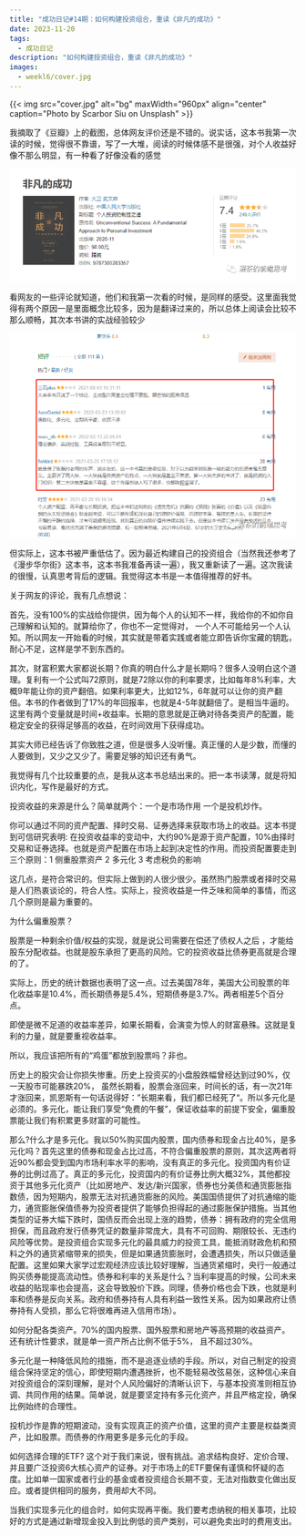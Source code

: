 ```yaml
---
title: "成功日记#14期：如何构建投资组合，重读《非凡的成功》"
date: 2023-11-20
tags:
  - 成功日记
description: "如何构建投资组合，重读《非凡的成功》"
images:
  - weekl6/cover.jpg
---
```


{{< img src="cover.jpg" alt="bg" maxWidth="960px" align="center" caption="Photo by Scarbor Siu on Unsplash" >}}

我摘取了《豆瓣》上的截图，总体网友评价还是不错的。说实话，这本书我第一次读的时候，觉得很不靠谱，写了一大堆，阅读的时候体感不是很强，对个人收益好像不那么明显，有一种看了好像没看的感觉

![](aaa.png)

看网友的一些评论就知道，他们和我第一次看的时候，是同样的感受。这里面我觉得有两个原因一是里面概念比较多，因为是翻译过来的，所以总体上阅读会比较不那么顺畅，其次本书讲的实战经验较少

![](bbb.png)

但实际上，这本书被严重低估了。因为最近构建自己的投资组合（当然我还参考了《漫步华尔街》这本书，这本书我准备再读一遍），我又重新读了一遍。这次我读的很慢，认真思考背后的逻辑。我觉得这本书是一本值得推荐的好书。

关于网友的评论，我有几点想说：

首先，没有100%的实战给你提供，因为每个人的认知不一样，我给你的不如你自己理解和认知的。就算给你了，你也不一定觉得对， 一个人不可能给另一个人认知。所以网友一开始看的时候，其实就是带着实践或者能立即告诉你宝藏的钥匙，耐心不足，这样是学不到东西的。

其次，财富积累大家都说长期？你真的明白什么才是长期吗？很多人没明白这个道理。复利有一个公式叫72原则，就是72除以你的利率要求，比如每年8%利率，大概9年能让你的资产翻倍。如果利率更大，比如12%，6年就可以让你的资产翻倍。本书的作者做到了17%的年回报率，也就是4-5年就翻倍了。是相当牛逼的。这里有两个变量就是时间+收益率。长期的意思就是正确对待各类资产的配置，能稳定安全的获得足够高的收益，在时间效用下获得成功。

其实大师已经告诉了你致胜之道，但是很多人没听懂。真正懂的人是少数，而懂的人要做到，又少之又少了。需要足够的知识还有勇气。

我觉得有几个比较重要的点，是我从这本书总结出来的。把一本书读薄，就是将知识内化，写作是最好的方式。

投资收益的来源是什么？简单就两个：一个是市场作用 一个是投机炒作。

你可以通过不同的资产配置、择时交易、证券选择来获取市场上的收益。这本书提到可信研究表明: 在投资收益率的变动中，大约90%是源于资产配置，10%由择时交易和证券选择。也就是资产配置在市场上起到决定性的作用。而投资配置要走到三个原则：1 侧重股票资产 2 多元化 3 考虑税负的影响

这几点，是符合常识的。但实际上做到的人很少很少。虽然热门股票或者择时交易是人们热衷谈论的，符合人性。实际上，投资收益是一件乏味和简单的事情，而这几个原则是最为重要的。

为什么偏重股票？

股票是一种剩余价值/权益的实现，就是说公司需要在偿还了债权人之后 ，才能给股东分配收益。也就是股东承担了更高的风险。它的投资收益比债券更高就是合理的了。

实际上，历史的统计数据也表明了这一点。过去美国78年，美国大公司股票的年化收益率是10.4%，而长期债券是5.4%，短期债券是3.7%。两者相差5个百分点。

即使是微不足道的收益率差异，如果长期看，会演变为惊人的财富悬殊。这就是复利的力量，就是要重视收益率。

所以，我应该把所有的“鸡蛋”都放到股票吗？非也。

历史上的股灾会让你损失惨重。历史上投资买的小盘股跌幅曾经达到过90%，仅一天股市可能暴跌20%， 虽然长期看，股票会涨回来，时间长的话，有一次21年才涨回来，凯恩斯有一句话说得好：”长期来看，我们都已经死了“。所以多元化是必须的。多元化，能让我们享受“免费的午餐”，保证收益率的前提下安全，偏重股票能让我们有积累更多财富的可能性。

那么?什么才是多元化。我以50%购买国内股票，国内债券和现金占比40%，是多元化吗？首先这里的债券和现金占比过高，不符合偏重股票的原则，其次这两者将近90%都会受到国内市场利率水平的影响，没有真正的多元化。投资国内有价证券的比例过高了。真正的多元化，投资国内的有价证券比例大概32%，其他都投资于其他多元化资产（比如房地产、发达/新兴国家，债券也分美债和通货膨胀指数债，因为短期内，股票无法对抗通货膨胀的风险。美国国债提供了对抗通缩的能力，通货膨胀保值债券为投资者提供了能够负担得起的通过膨胀保护措施。当其他类型的证券大幅下跌时，国债反而会出现上涨的趋势，债券：拥有政府的完全信用担保，而且政府发行债券凭证的数量非常庞大，具有不可回购、期限较长、无违约风险等优势。是投资组合实现多元化的最具威力的投资工具，能抵消财政危机和预料之外的通货紧缩带来的损失，但是如果通货膨胀时，会遭遇损失，所以只做适量配置。这里如果大家学过宏观经济应该比较好理解，当通货紧缩时，央行一般通过购买债券能提高流动性。债券和利率的关系是什么？当利率提高的时候，公司未来收益的贴现率也会提高，这会导致股价下跌。同理，债券价格也会下跌，也就是利率和债券是反向关系。政府和债券持有人具有利益一致性关系。因为如果政府让债券持有人受损，那么它将很难再进入信用市场）。

如何分配各类资产。70%的国内股票、国外股票和房地产等高预期的收益资产。还有统计性要求，就是单一资产所占比例不低于5%， 且不超过30%。

多元化是一种降低风险的措施，而不是追逐业绩的手段。所以，对自己制定的投资组合保持坚定的信心，即使短期内遭遇挫折，也不能轻易改弦易张，这种信心来自对投资组合的深刻理解，是对个人风险偏好的清晰认识下，与基本投资准则相互协调、共同作用的结果。简单说，就是要坚定持有多元化资产，并且严格定投，确保比例始终的合理性。

投机炒作是靠的短期波动，没有实现真正的资产价值，这里的资产主要是权益类资产，比如股票。而债券的作用更多是多元化的手段。

如何选择合理的ETF? 这个对于我们来说，很有挑战。追求结构良好、定价合理、并且要广泛投资6大核心资产的证券。对于市场上的ETF要保有谨慎和怀疑的态度。比如单一国家或者行业的基金或者投资组合长期不变，无法对指数变化做出反应。或者提供相同的服务，费用却大不同。

当我们实现多元化的组合时，如何实现再平衡。我们要考虑纳税的相关事项，比较好的方式是通过新增现金投入到比例低的资产类别，可以避免卖出时的费用支出。